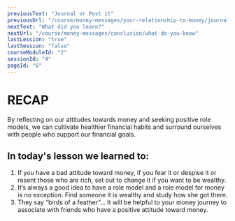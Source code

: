 ```yaml
---
previousText: "Journal or Post it"
previousUrl: "/course/money-messages/your-relationship-to-money/journal-or-post-it"
nextText: "What did you learn?"
nextUrl: "/course/money-messages/conclusion/what-do-you-know"
lastLession: "true"
lastSession: "false"
courseModuleId: "2"
sessionId: "4"
pageId: "6"
---
```



# RECAP

<sparkle-character-intro position="right" character="jen">
By reflecting on our attitudes towards money and seeking positive role models, we can cultivate healthier financial habits and surround ourselves with people who support our financial goals.
</sparkle-character-intro>

## In today's lesson we learned to:
1.  If you have a bad attitude toward money, if you fear it or despise it or resent those who are rich, set out to change it if you want to be wealthy.
2. It’s always a good idea to have a role model and a role model for money is no exception. Find someone it is wealthy and study how she got there.
3. They say “birds of a feather”… It will be helpful to your money journey to associate with friends who have a positive attitude toward money.